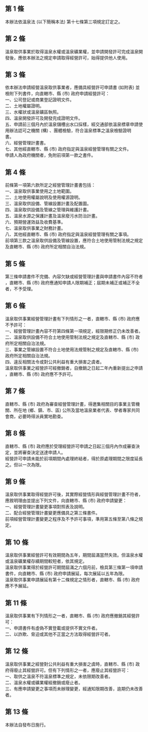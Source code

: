 第 1 條
-------
本辦法依溫泉法 (以下簡稱本法) 第十七條第三項規定訂定之。

第 2 條
-------
溫泉取供事業於取得溫泉水權或溫泉礦業權，並申請開發許可完成溫泉開  
發後，應依本辦法之規定申請取得經營許可，始得提供他人使用。

第 3 條
-------
依本辦法申請經營溫泉取供事業者，應備具經營許可申請書 (如附表) 並  
檢附下列書件，向直轄市、縣 (市) 政府申請經營許可：  
一、公司登記或商業登記證明文件。  
二、土地權屬證明。  
三、水權狀或溫泉礦區執照。  
四、溫泉開發許可及開發完成證明文件。  
五、申請前三個月內於溫泉儲槽出水口採樣，經交通部依溫泉標章申請使  
    用辦法認可之機關 (構) 、團體檢驗，符合溫泉標準之溫泉檢驗證明  
    書。  
六、經營管理計畫書。  
七、其他經直轄市、縣 (市) 政府指定與溫泉經營管理有關之文件。  
申請人為政府機關者，免附前項第一款之書件。

第 4 條
-------
前條第一項第六款所定之經營管理計畫書包括：  
一、溫泉取供事業使用之土地範圍。  
二、土地使用權屬說明及使用權源證明。  
三、溫泉取供設備、管線設置計畫及配置圖。  
四、溫泉取供設備及管線之管理與維護計畫。  
五、溫泉水源之保護計畫及溫泉廢污水防治計畫。  
六、預期營運效益及收費基準。  
七、溫泉取供事業之財務計畫。  
八、其他經直轄市、縣 (市) 政府指定與溫泉經營管理有關之事項。  
前項第三款之溫泉取供設備及管線設置，應符合土地使用管制法規之規定  
及直轄市、縣 (市) 政府所定相關自治法規。

第 5 條
-------
第三條申請書件不完備、內容欠缺或經營管理計畫與申請書件內容不符者  
，直轄市、縣 (市) 政府應通知申請人限期補正；屆期未補正或補正不全  
者，不予受理。

第 6 條
-------
溫泉取供事業經營管理計畫有下列情形之一者，直轄市、縣 (市) 政府應  
不予許可：  
一、經營管理計畫內容不符第四條第一項規定，經限期修正仍未改善者。  
二、溫泉取供設備不符合土地使用管制法規之規定及直轄市、縣 (市) 政  
    府所定相關自治法規。  
三、事業之管線設置不符合土地使用法規管制之規定及直轄市、縣 (市)   
    政府所定相關自治法規。  
四、違反相關法令或對公共利益有重大損害之虞者。  
溫泉取供事業之經營許可經撤銷者，自撤銷之日起二年內重新提出之申請  
，直轄市、縣 (市) 政府應不予許可。

第 7 條
-------
直轄市、縣 (市) 政府為審查經營管理計畫，得邀集相關目的事業主管機  
關、所在地 (鄉、鎮、市、區) 公所及當地溫泉業者代表、學者專家共同  
會商，必要時得派員實地勘查。

第 8 條
-------
直轄市、縣 (市) 政府應於受理經營許可申請之日起三個月內作成審查決  
定，並將審查決定送達申請人。  
經營許可申請未能於前項期間內處理終結者，得於原處理期間之限度延長  
之。但以一次為限。

第 9 條
-------
溫泉取供事業取得經營許可後，其實際經營情形與經營管理計畫不符者，  
應敘明理由並提出下列文件，向直轄市、縣 (市) 政府申請變更：  
一、經營管理計畫變更事項對照表及說明。  
二、配合經營管理計畫變更應備具之第三條書件。  
前項經營管理計畫變更之程序及不予許可事項，準用第五條至第八條之規  
定。

第 10 條
--------
溫泉取供事業經營許可有效期間為五年，期間屆滿當然失效。但溫泉水權  
或溫泉礦業權存續期間較短者，依其規定。  
溫泉取供事業得於經營許可期間屆滿之六個月前，檢具第三條第一項申請  
書件，向直轄市、縣 (市) 政府申請展延，每次展延以五年為限。  
溫泉取供事業申請展延有第十二條規定之情形者，直轄市、縣 (市) 政府  
應不予展延。

第 11 條
--------
溫泉取供事業有下列情形之一者，直轄市、縣 (市) 政府應撤銷其經營許  
可：  
一、申請書件有虛偽不實登載或提供不實文件者。  
二、以詐欺、脅迫或其他不正當之方法取得經營許可者。

第 12 條
--------
溫泉取供事業之經營對公共利益有重大損害之虞時，直轄市、縣 (市) 政  
府得廢止其經營許可。但有下列情形之一者，應廢止其經營許可：  
一、取供之溫泉不符溫泉標準之規定，未依限期改善者。  
二、溫泉水權或礦業權經撤銷或廢止者。  
三、有應申請變更之事項而未辦理變更，經通知限期改善，逾期仍未改善  
    者。

第 13 條
--------
本辦法自發布日施行。

